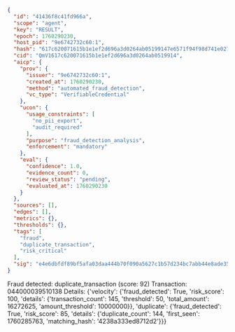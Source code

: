 ```json
{
  "id": "41436f8c41fd966a",
  "scope": "agent",
  "key": "RESULT",
  "epoch": 1760290230,
  "host_pid": "9e6742732c60:1",
  "hash": "617c620071615b1e1ef2d696a3d0264ab05199147e6571f94f98d741e02740af",
  "cid": "QmV1617c620071615b1e1ef2d696a3d0264ab0519914",
  "aicp": {
    "prov": {
      "issuer": "9e6742732c60:1",
      "created_at": 1760290230,
      "method": "automated_fraud_detection",
      "vc_type": "VerifiableCredential"
    },
    "ucon": {
      "usage_constraints": [
        "no_pii_export",
        "audit_required"
      ],
      "purpose": "fraud_detection_analysis",
      "enforcement": "mandatory"
    },
    "eval": {
      "confidence": 1.0,
      "evidence_count": 0,
      "review_status": "pending",
      "evaluated_at": 1760290230
    }
  },
  "sources": [],
  "edges": [],
  "metrics": {},
  "thresholds": {},
  "tags": [
    "fraud",
    "duplicate_transaction",
    "risk_critical"
  ],
  "sig": "e4e6dbfdf89bf5afa03daa444b70f090a5627c1b57d234bc7abb44e8ade35ffa"
}
```

Fraud detected: duplicate_transaction (score: 92)
Transaction: 044000039510138
Details: {'velocity': {'fraud_detected': True, 'risk_score': 100, 'details': {'transaction_count': 145, 'threshold': 50, 'total_amount': 16272625, 'amount_threshold': 10000000}}, 'duplicate': {'fraud_detected': True, 'risk_score': 85, 'details': {'duplicate_count': 144, 'first_seen': 1760285763, 'matching_hash': '4238a333ed8712d2'}}}